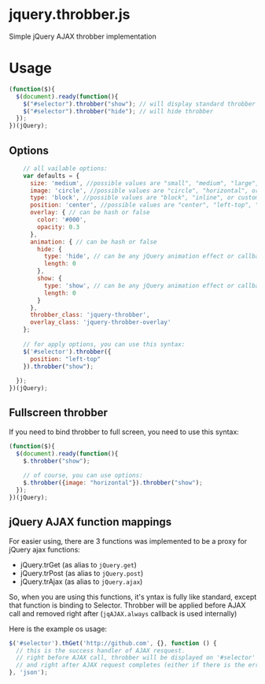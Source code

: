 # jquery.throbber.js
Simple jQuery AJAX throbber implementation

# Usage

```javascript
(function($){
  $(document).ready(function(){
    $("#selector").throbber("show"); // will display standard throbber with overlay and circle spinner
    $("#selector").throbber("hide"); // will hide throbber
  });
})(jQuery);
```

Options
-------

```javascript
    // all vailable options:
    var defaults = {
      size: 'medium', //possible values are "small", "medium", "large", number (for same width and height) or hash: {width: 100, height: 100}
      image: 'circle', //possible values are "circle", "horizontal", or custom image_url
      type: 'block', //possible values are "block", "inline", or custom value.
      position: 'center', //possible values are "center", "left-top", "right-top", "left-bottom", "right-bottom", "fullscreen", hash: {x: 0, y: 0} or callback that return hash
      overlay: { // can be hash or false
        color: '#000',
        opacity: 0.3
      },
      animation: { // can be hash or false
        hide: {
          type: 'hide', // can be any jQuery animation effect or callback
          length: 0
        },
        show: {
          type: 'show', // can be any jQuery animation effect or callback
          length: 0
        }
      },
      throbber_class: 'jquery-throbber',
      overlay_class: 'jquery-throbber-overlay'
    };
    
    // for apply options, you can use this syntax:
    $('#selector').throbber({
      position: "left-top"
    }).throbber("show");
    
  });
})(jQuery);

```

Fullscreen throbber
-------------------

If you need to bind throbber to full screen, you need to use this syntax:

```javascript
(function($){
  $(document).ready(function(){
    $.throbber("show");
    
    // of course, you can use options:
    $.throbber({image: "horizontal"}).throbber("show");
  });
})(jQuery);
```

jQuery AJAX function mappings
-----------------------------

For easier using, there are 3 functions was implemented to be a proxy for jQuery ajax functions:

* jQuery.trGet (as alias to `jQuery.get`)
* jQuery.trPost (as alias to `jQuery.post`)
* jQuery.trAjax (as alias to `jQuery.ajax`) 

So, when you are using this functions, it's yntax is fully like standard, except that function is binding to Selector. 
Throbber will be applied before AJAX call and removed right after (`jqAJAX.always` callback is used internally)

Here is the example os usage:

```javascript
$('#selector').thGet('http://github.com', {}, function () {
  // this is the success handler of AJAX resquest. 
  // right before AJAX call, throbber will be displayed on '#selector' element
  // and right after AJAX request completes (either if there is the error), throbber will be removed from the element
}, 'json');
```
